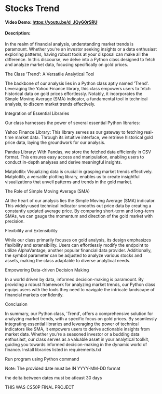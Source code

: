 # Stocks Trend
#### Video Demo:  https://youtu.be/d_JQyG0rSRU
#### Description:
In the realm of financial analysis, understanding market trends is paramount. Whether you're an investor seeking insights or a data enthusiast exploring patterns, having robust tools at your disposal can make all the difference. In this discourse, we delve into a Python class designed to fetch and analyze market data, focusing specifically on gold prices.

The Class 'Trend': A Versatile Analytical Tool

The backbone of our analysis lies in a Python class aptly named 'Trend'. Leveraging the Yahoo Finance library, this class empowers users to fetch historical data on gold prices effortlessly. Notably, it incorporates the Simple Moving Average (SMA) indicator, a fundamental tool in technical analysis, to discern market trends effectively.

Integration of Essential Libraries

Our class harnesses the power of several essential Python libraries:

Yahoo Finance Library: This library serves as our gateway to fetching real-time market data. Through its intuitive interface, we retrieve historical gold price data, laying the groundwork for our analysis.

Pandas Library: With Pandas, we store the fetched data efficiently in CSV format. This ensures easy access and manipulation, enabling users to conduct in-depth analyses and derive meaningful insights.

Matplotlib: Visualizing data is crucial in grasping market trends effectively. Matplotlib, a versatile plotting library, enables us to create insightful visualizations that unveil patterns and trends in the gold market.

The Role of Simple Moving Average (SMA)

At the heart of our analysis lies the Simple Moving Average (SMA) indicator. This widely-used technical indicator smooths out price data by creating a constantly updated average price. By comparing short-term and long-term SMAs, we can gauge the momentum and direction of the gold market with precision.

Flexibility and Extensibility

While our class primarily focuses on gold analysis, its design emphasizes flexibility and extensibility. Users can effortlessly modify the endpoint to utilize AlphaVantage, another popular financial data provider. Additionally, the symbol parameter can be adjusted to analyze various stocks and assets, making the class adaptable to diverse analytical needs.

Empowering Data-driven Decision Making

In a world driven by data, informed decision-making is paramount. By providing a robust framework for analyzing market trends, our Python class equips users with the tools they need to navigate the intricate landscape of financial markets confidently.

Conclusion

In summary, our Python class, 'Trend', offers a comprehensive solution for analyzing market trends, with a specific focus on gold prices. By seamlessly integrating essential libraries and leveraging the power of technical indicators like SMA, it empowers users to derive actionable insights from market data. Whether you're a seasoned investor or a budding data enthusiast, our class serves as a valuable asset in your analytical toolkit, guiding you towards informed decision-making in the dynamic world of finance.
Install libraries listed in requirements.txt

Run program using Python command

Note:
The provided date must be IN YYYY-MM-DD format

the delta between dates must be atleast 30 days

THIS WAS CS50P FINAL PROJECT
